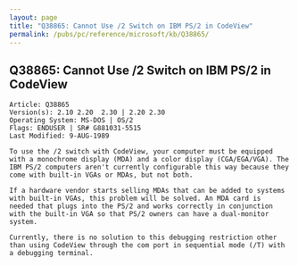 ```yaml
---
layout: page
title: "Q38865: Cannot Use /2 Switch on IBM PS/2 in CodeView"
permalink: /pubs/pc/reference/microsoft/kb/Q38865/
---
```


## Q38865: Cannot Use /2 Switch on IBM PS/2 in CodeView

	Article: Q38865
	Version(s): 2.10 2.20  2.30 | 2.20 2.30
	Operating System: MS-DOS | OS/2
	Flags: ENDUSER | SR# G881031-5515
	Last Modified: 9-AUG-1989
	
	To use the /2 switch with CodeView, your computer must be equipped
	with a monochrome display (MDA) and a color display (CGA/EGA/VGA). The
	IBM PS/2 computers aren't currently configurable this way because they
	come with built-in VGAs or MDAs, but not both.
	
	If a hardware vendor starts selling MDAs that can be added to systems
	with built-in VGAs, this problem will be solved. An MDA card is
	needed that plugs into the PS/2 and works correctly in conjunction
	with the built-in VGA so that PS/2 owners can have a dual-monitor
	system.
	
	Currently, there is no solution to this debugging restriction other
	than using CodeView through the com port in sequential mode (/T) with
	a debugging terminal.
